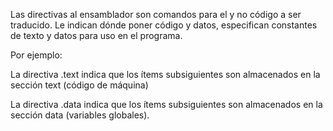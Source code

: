 Las directivas al ensamblador son comandos para el y no código a ser traducido. Le indican dónde poner código y datos, especifican constantes de texto y datos para uso en el programa. 

Por ejemplo: 

La directiva .text indica que los ítems subsiguientes son almacenados en la sección text (código de máquina)

La directiva .data indica que los ítems subsiguientes son almacenados en la sección data (variables globales).
